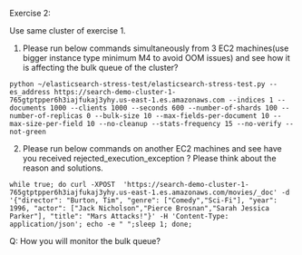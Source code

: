 Exercise 2: 

Use same cluster of exercise 1.

1. Please run below commands simultaneously from 3 EC2 machines(use bigger instance type minimum M4 to avoid OOM issues) and see how it is affecting the bulk queue of the cluster?

```
python ~/elasticsearch-stress-test/elasticsearch-stress-test.py --es_address https://search-demo-cluster-1-765gtptpper6h3iajfukaj3yhy.us-east-1.es.amazonaws.com --indices 1 --documents 1000 --clients 1000 --seconds 600 --number-of-shards 100 --number-of-replicas 0 --bulk-size 10 --max-fields-per-document 10 --max-size-per-field 10 --no-cleanup --stats-frequency 15 --no-verify --not-green
```

2. Please run below commands on another EC2 machines and see have you received rejected_execution_exception ? Please think about the reason and solutions.

```
while true; do curl -XPOST  'https://search-demo-cluster-1-765gtptpper6h3iajfukaj3yhy.us-east-1.es.amazonaws.com/movies/_doc' -d '{"director": "Burton, Tim", "genre": ["Comedy","Sci-Fi"], "year": 1996, "actor": ["Jack Nicholson","Pierce Brosnan","Sarah Jessica Parker"], "title": "Mars Attacks!"}' -H 'Content-Type: application/json'; echo -e " ";sleep 1; done;
```

Q: How you will monitor the bulk queue?

